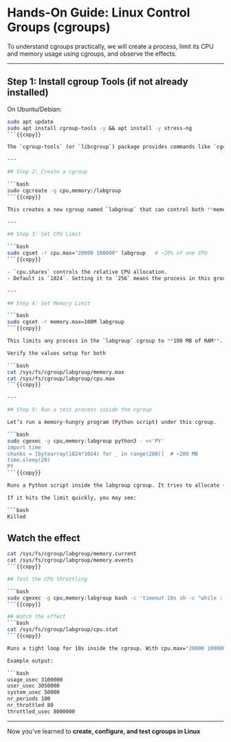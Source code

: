 # Hands-On Guide: Linux Control Groups (cgroups)

To understand cgroups practically, we will create a process, limit its CPU and memory usage using cgroups, and observe the effects.

---

## Step 1: Install cgroup Tools (if not already installed)

On Ubuntu/Debian:

```bash
sudo apt update
sudo apt install cgroup-tools -y && apt install -y stress-ng
```{{copy}}

The `cgroup-tools` (or `libcgroup`) package provides commands like `cgcreate`, `cgexec`, and `cgset` that help us manage cgroups easily.

---

## Step 2: Create a cgroup

```bash
sudo cgcreate -g cpu,memory:/labgroup
```{{copy}}

This creates a new cgroup named `labgroup` that can control both **memory** and **CPU** usage. The path `/sys/fs/cgroup/` will now have a `labgroup` directory.

---

## Step 3: Set CPU Limit

```bash
sudo cgset -r cpu.max="20000 100000" labgroup   # ~20% of one CPU
```{{copy}}

- `cpu.shares` controls the relative CPU allocation.  
- Default is `1024`. Setting it to `256` means the process in this group gets **about 1/4 CPU share** compared to normal processes.

---

## Step 4: Set Memory Limit

```bash
sudo cgset -r memory.max=100M labgroup
```{{copy}}

This limits any process in the `labgroup` cgroup to **100 MB of RAM**. If it exceeds, the kernel’s OOM (Out-of-Memory) killer will terminate it.

Verify the values setup for both

```bash
cat /sys/fs/cgroup/labgroup/memory.max
cat /sys/fs/cgroup/labgroup/cpu.max
```{{copy}}

---

## Step 5: Run a test process inside the cgroup 

Let’s run a memory-hungry program (Python script) under this cgroup.

```bash
sudo cgexec -g cpu,memory:labgroup python3 - <<'PY'
import time
chunks = [bytearray(1024*1024) for _ in range(200)]  # ~200 MB
time.sleep(20)
PY
```{{copy}}

Runs a Python script inside the labgroup cgroup. It tries to allocate ~200 MB. If your memory.max is 100M, this should hit the memory limit and get OOM-killed.

If it hits the limit quickly, you may see:

```bash
Killed
```

## Watch the effect
```bash
cat /sys/fs/cgroup/labgroup/memory.current
cat /sys/fs/cgroup/labgroup/memory.events
```{{copy}}

## Test the CPU throttling

```bash
sudo cgexec -g cpu,memory:labgroup bash -c 'timeout 10s sh -c "while :; do :; done"'
```{{copy}}

## Watch the effect
```bash
cat /sys/fs/cgroup/labgroup/cpu.stat
```{{copy}}

Runs a tight loop for 10s inside the cgroup. With cpu.max="20000 100000" (20ms every 100ms → ~20% CPU of one core), the loop should get throttled.

Example output:

```bash
usage_usec 3100000
user_usec 3050000
system_usec 50000
nr_periods 100
nr_throttled 80
throttled_usec 8000000
```

---

 Now you’ve learned to **create, configure, and test cgroups in Linux**

